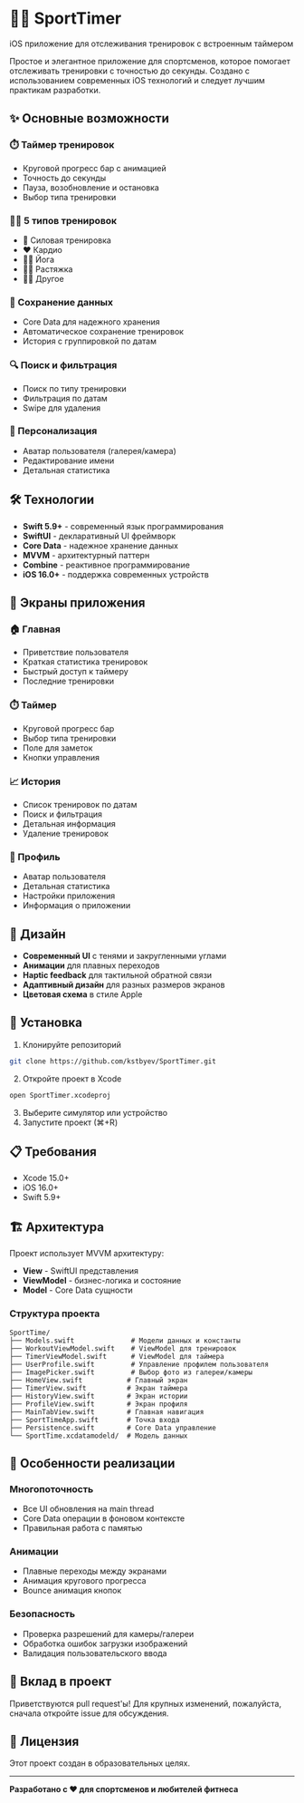 # 🏃‍♂️ SportTimer

iOS приложение для отслеживания тренировок с встроенным таймером

Простое и элегантное приложение для спортсменов, которое помогает отслеживать тренировки с точностью до секунды. Создано с использованием современных iOS технологий и следует лучшим практикам разработки.

## ✨ Основные возможности

### ⏱️ Таймер тренировок
- Круговой прогресс бар с анимацией
- Точность до секунды
- Пауза, возобновление и остановка
- Выбор типа тренировки

### 🏋️‍♂️ 5 типов тренировок
- 💪 Силовая тренировка
- ❤️ Кардио
- 🧘‍♀️ Йога
- 🤸‍♂️ Растяжка
- 🏃‍♂️ Другое

### 💾 Сохранение данных
- Core Data для надежного хранения
- Автоматическое сохранение тренировок
- История с группировкой по датам

### 🔍 Поиск и фильтрация
- Поиск по типу тренировки
- Фильтрация по датам
- Swipe для удаления

### 👤 Персонализация
- Аватар пользователя (галерея/камера)
- Редактирование имени
- Детальная статистика

## 🛠 Технологии

- **Swift 5.9+** - современный язык программирования
- **SwiftUI** - декларативный UI фреймворк
- **Core Data** - надежное хранение данных
- **MVVM** - архитектурный паттерн
- **Combine** - реактивное программирование
- **iOS 16.0+** - поддержка современных устройств

## 📱 Экраны приложения

### 🏠 Главная
- Приветствие пользователя
- Краткая статистика тренировок
- Быстрый доступ к таймеру
- Последние тренировки

### ⏱️ Таймер
- Круговой прогресс бар
- Выбор типа тренировки
- Поле для заметок
- Кнопки управления

### 📈 История
- Список тренировок по датам
- Поиск и фильтрация
- Детальная информация
- Удаление тренировок

### 👤 Профиль
- Аватар пользователя
- Детальная статистика
- Настройки приложения
- Информация о приложении

## 🎨 Дизайн

- **Современный UI** с тенями и закругленными углами
- **Анимации** для плавных переходов
- **Haptic feedback** для тактильной обратной связи
- **Адаптивный дизайн** для разных размеров экранов
- **Цветовая схема** в стиле Apple

## 🚀 Установка

1. Клонируйте репозиторий
```bash
git clone https://github.com/kstbyev/SportTimer.git
```

2. Откройте проект в Xcode
```bash
open SportTimer.xcodeproj
```

3. Выберите симулятор или устройство
4. Запустите проект (⌘+R)

## 📋 Требования

- Xcode 15.0+
- iOS 16.0+
- Swift 5.9+

## 🏗️ Архитектура

Проект использует MVVM архитектуру:

- **View** - SwiftUI представления
- **ViewModel** - бизнес-логика и состояние
- **Model** - Core Data сущности

### Структура проекта

```
SportTime/
├── Models.swift              # Модели данных и константы
├── WorkoutViewModel.swift    # ViewModel для тренировок
├── TimerViewModel.swift      # ViewModel для таймера
├── UserProfile.swift         # Управление профилем пользователя
├── ImagePicker.swift         # Выбор фото из галереи/камеры
├── HomeView.swift           # Главный экран
├── TimerView.swift          # Экран таймера
├── HistoryView.swift        # Экран истории
├── ProfileView.swift        # Экран профиля
├── MainTabView.swift        # Главная навигация
├── SportTimeApp.swift       # Точка входа
├── Persistence.swift        # Core Data управление
└── SportTime.xcdatamodeld/  # Модель данных
```

## 🎯 Особенности реализации

### Многопоточность
- Все UI обновления на main thread
- Core Data операции в фоновом контексте
- Правильная работа с памятью

### Анимации
- Плавные переходы между экранами
- Анимация кругового прогресса
- Bounce анимация кнопок

### Безопасность
- Проверка разрешений для камеры/галереи
- Обработка ошибок загрузки изображений
- Валидация пользовательского ввода

## 🤝 Вклад в проект

Приветствуются pull request'ы! Для крупных изменений, пожалуйста, сначала откройте issue для обсуждения.

## 📄 Лицензия

Этот проект создан в образовательных целях.

---

**Разработано с ❤️ для спортсменов и любителей фитнеса** 
